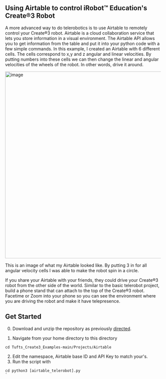 ## Using Airtable to control iRobot™ Education's Create®3 Robot 

A more advanced way to do telerobotics is to use Airtable to remotely control your Create®3 robot. Airtable is a cloud collaboration service that lets you store
information in a visual environment. The Airtable API allows you to get information from the table and put it into your python code with a few simple
commands. In this example, I created an Airtable with 6 different cells. The cells correspond to x,y and z angular and linear velocities. By putting numbers into these
cells we can then change the linear and angular velocities of the wheels of the robot. In other words, drive it around. 

<img width="605" alt="image" src="https://user-images.githubusercontent.com/60265399/180259959-05a121c5-35c8-4c38-95cf-0afb44b71a00.png">

This is an image of what my Airtable looked like. By putting 3 in for all angular velocity cells I was able to make the robot spin in a circle. 

If you share your Airtable with your friends, they could drive your Create®3 robot from the other side of the world. Similar to the basic telerobot project, build a phone stand that can attach to the top of the Create®3 robot. Facetime or Zoom into your phone so you can see the environment where you are driving the robot and make it have telepresence.

## Get Started
0. Download and unzip the repository as previously [directed](https://github.com/brianabouchard/Tufts_Create3_Examples/blob/main/README.md).

1. Navigate from your home directory to this directory 
```
cd Tufts_Create3_Examples-main/Projects/Airtable
```
2. Edit the namespace, Airtable base ID and API Key to match your's.
3. Run the script with 
```
cd python3 [airtable_telerobot].py
`
